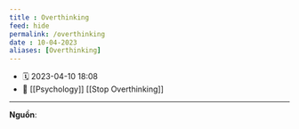 ```yaml
---
title : Overthinking
feed: hide
permalink: /overthinking
date : 10-04-2023
aliases: [Overthinking]
---
```


- 🗓 2023-04-10 18:08
- 🔗  [[Psychology]] [[Stop Overthinking]]

---

**Nguồn**:
